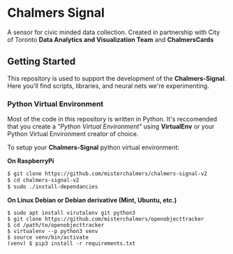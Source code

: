 # Chalmers Signal
A sensor for civic minded data collection. Created in partnership with City of Toronto **Data Analytics and Visualization Team** and **ChalmersCards**

## Getting Started
This repository is used to support the development of the **Chalmers-Signal**. Here you'll find scripts, libraries, and neural nets we're experimenting.

### Python Virtual Environment
Most of the code in this repository is written in Python. It's reccomended that you create a *"Python Virtual Environment"* using **VirtualEnv** or your Python Virtual Environment creator of choice.

To setup your **Chalmers-Signal** python virtual environment:

**On RaspberryPi**
```bash
$ git clone https://github.com/misterchalmers/chalmers-signal-v2
$ cd chalmers-signal-v2
$ sudo ./install-dependancies
```

**On Linux Debian or Debian derivative (Mint, Ubuntu, etc.)**
```
$ sudo apt install virutalenv git python3
$ git clone https://github.com/misterchalmers/openobjecttracker
$ cd /path/to/openobjecttracker
$ virtualenv --p python3 venv
$ source venv/bin/activate
(venv) $ pip3 install -r requirements.txt
```
